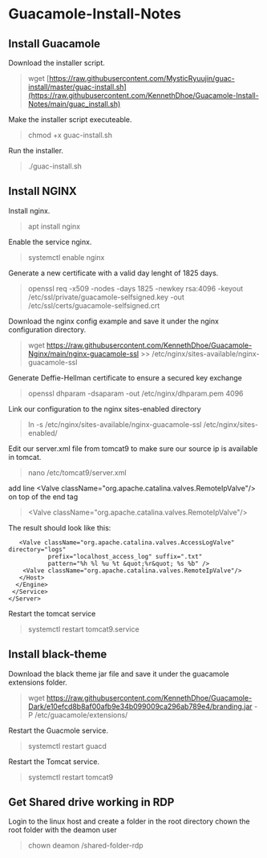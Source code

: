 # Guacamole-Install-Notes

## Install Guacamole
Download the installer script.
>wget [https://raw.githubusercontent.com/MysticRyuujin/guac-install/master/guac-install.sh](https://raw.githubusercontent.com/KennethDhoe/Guacamole-Install-Notes/main/guac_install.sh)

Make the installer script executeable.
>chmod +x guac-install.sh

Run the installer.
>./guac-install.sh

## Install NGINX
Install nginx.
>apt install nginx

Enable the service nginx.
>systemctl enable nginx

Generate a new certificate with a valid day lenght of 1825 days.
>openssl req -x509 -nodes -days 1825 -newkey rsa:4096 -keyout /etc/ssl/private/guacamole-selfsigned.key -out /etc/ssl/certs/guacamole-selfsigned.crt

Download the nginx config example and save it under the nginx configuration directory.
>wget https://raw.githubusercontent.com/KennethDhoe/Guacamole-Nginx/main/nginx-guacamole-ssl >> /etc/nginx/sites-available/nginx-guacamole-ssl

Generate Deffie-Hellman certificate to ensure a secured key exchange
>openssl dhparam -dsaparam -out /etc/nginx/dhparam.pem 4096

Link our configuration to the nginx sites-enabled directory
>ln -s /etc/nginx/sites-available/nginx-guacamole-ssl /etc/nginx/sites-enabled/

Edit our server.xml file from tomcat9 to make sure our source ip is available in tomcat.
>nano /etc/tomcat9/server.xml

add line \<Valve className="org.apache.catalina.valves.RemoteIpValve"/> on top of the end tag  </host>
>\<Valve className="org.apache.catalina.valves.RemoteIpValve"/>

The result should look like this:

       <Valve className="org.apache.catalina.valves.AccessLogValve" directory="logs"
               prefix="localhost_access_log" suffix=".txt"
               pattern="%h %l %u %t &quot;%r&quot; %s %b" />
        <Valve className="org.apache.catalina.valves.RemoteIpValve"/>
       </Host>
      </Engine>
     </Service>
    </Server>

Restart the tomcat service
>systemctl restart tomcat9.service

## Install black-theme

Download the black theme jar file and save it under the guacamole extensions folder.
>wget https://raw.githubusercontent.com/KennethDhoe/Guacamole-Dark/e10efcd8b8af00afb9e34b099009ca296ab789e4/branding.jar -P /etc/guacamole/extensions/

Restart the Guacmole service.
>systemctl restart guacd

Restart the Tomcat service.
>systemctl restart tomcat9


## Get Shared drive working in RDP

Login to the linux host and create a folder in the root directory
chown the root folder with the deamon user
>chown deamon /shared-folder-rdp

